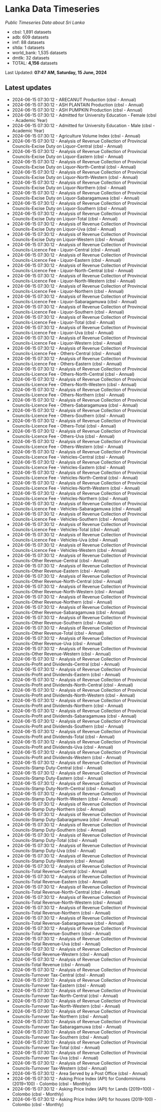 # Lanka Data Timeseries
*Public Timeseries Data about Sri Lanka*

* cbsl: 1,891 datasets
* adb: 609 datasets
* imf: 88 datasets
* sltda: 1 datasets
* world_bank: 1,535 datasets
* dmtlk: 32 datasets
* TOTAL: **4,156** datasets

Last Updated: **07:47 AM, Saturday, 15 June, 2024**

## Latest updates

* 2024-06-15 07:30:12 - ARECANUT Production (cbsl - Annual)
* 2024-06-15 07:30:12 - ASH PLANTAIN Production (cbsl - Annual)
* 2024-06-15 07:30:12 - ASH PUMPKIN Production (cbsl - Annual)
* 2024-06-15 07:30:12 - Admitted for University Education - Female (cbsl - Academic Year)
* 2024-06-15 07:30:12 - Admitted for University Education - Male (cbsl - Academic Year)
* 2024-06-15 07:30:12 - Agriculture Volume Index (cbsl - Annual)
* 2024-06-15 07:30:12 - Analysis of Revenue Collection of Provincial Councils-Excise Duty on Liquor-Central (cbsl - Annual)
* 2024-06-15 07:30:12 - Analysis of Revenue Collection of Provincial Councils-Excise Duty on Liquor-Eastern (cbsl - Annual)
* 2024-06-15 07:30:12 - Analysis of Revenue Collection of Provincial Councils-Excise Duty on Liquor-North-Central (cbsl - Annual)
* 2024-06-15 07:30:12 - Analysis of Revenue Collection of Provincial Councils-Excise Duty on Liquor-North-Western (cbsl - Annual)
* 2024-06-15 07:30:12 - Analysis of Revenue Collection of Provincial Councils-Excise Duty on Liquor-Northern (cbsl - Annual)
* 2024-06-15 07:30:12 - Analysis of Revenue Collection of Provincial Councils-Excise Duty on Liquor-Sabaragamuwa (cbsl - Annual)
* 2024-06-15 07:30:12 - Analysis of Revenue Collection of Provincial Councils-Excise Duty on Liquor-Southern (cbsl - Annual)
* 2024-06-15 07:30:12 - Analysis of Revenue Collection of Provincial Councils-Excise Duty on Liquor-Total (cbsl - Annual)
* 2024-06-15 07:30:12 - Analysis of Revenue Collection of Provincial Councils-Excise Duty on Liquor-Uva (cbsl - Annual)
* 2024-06-15 07:30:12 - Analysis of Revenue Collection of Provincial Councils-Excise Duty on Liquor-Western (cbsl - Annual)
* 2024-06-15 07:30:12 - Analysis of Revenue Collection of Provincial Councils-Licence Fee - Liquor-Central (cbsl - Annual)
* 2024-06-15 07:30:12 - Analysis of Revenue Collection of Provincial Councils-Licence Fee - Liquor-Eastern (cbsl - Annual)
* 2024-06-15 07:30:12 - Analysis of Revenue Collection of Provincial Councils-Licence Fee - Liquor-North-Central (cbsl - Annual)
* 2024-06-15 07:30:12 - Analysis of Revenue Collection of Provincial Councils-Licence Fee - Liquor-North-Western (cbsl - Annual)
* 2024-06-15 07:30:12 - Analysis of Revenue Collection of Provincial Councils-Licence Fee - Liquor-Northern (cbsl - Annual)
* 2024-06-15 07:30:12 - Analysis of Revenue Collection of Provincial Councils-Licence Fee - Liquor-Sabaragamuwa (cbsl - Annual)
* 2024-06-15 07:30:12 - Analysis of Revenue Collection of Provincial Councils-Licence Fee - Liquor-Southern (cbsl - Annual)
* 2024-06-15 07:30:12 - Analysis of Revenue Collection of Provincial Councils-Licence Fee - Liquor-Total (cbsl - Annual)
* 2024-06-15 07:30:12 - Analysis of Revenue Collection of Provincial Councils-Licence Fee - Liquor-Uva (cbsl - Annual)
* 2024-06-15 07:30:12 - Analysis of Revenue Collection of Provincial Councils-Licence Fee - Liquor-Western (cbsl - Annual)
* 2024-06-15 07:30:12 - Analysis of Revenue Collection of Provincial Councils-Licence Fee - Others-Central (cbsl - Annual)
* 2024-06-15 07:30:12 - Analysis of Revenue Collection of Provincial Councils-Licence Fee - Others-Eastern (cbsl - Annual)
* 2024-06-15 07:30:12 - Analysis of Revenue Collection of Provincial Councils-Licence Fee - Others-North-Central (cbsl - Annual)
* 2024-06-15 07:30:12 - Analysis of Revenue Collection of Provincial Councils-Licence Fee - Others-North-Western (cbsl - Annual)
* 2024-06-15 07:30:12 - Analysis of Revenue Collection of Provincial Councils-Licence Fee - Others-Northern (cbsl - Annual)
* 2024-06-15 07:30:12 - Analysis of Revenue Collection of Provincial Councils-Licence Fee - Others-Sabaragamuwa (cbsl - Annual)
* 2024-06-15 07:30:12 - Analysis of Revenue Collection of Provincial Councils-Licence Fee - Others-Southern (cbsl - Annual)
* 2024-06-15 07:30:12 - Analysis of Revenue Collection of Provincial Councils-Licence Fee - Others-Total (cbsl - Annual)
* 2024-06-15 07:30:12 - Analysis of Revenue Collection of Provincial Councils-Licence Fee - Others-Uva (cbsl - Annual)
* 2024-06-15 07:30:12 - Analysis of Revenue Collection of Provincial Councils-Licence Fee - Others-Western (cbsl - Annual)
* 2024-06-15 07:30:12 - Analysis of Revenue Collection of Provincial Councils-Licence Fee - Vehicles-Central (cbsl - Annual)
* 2024-06-15 07:30:12 - Analysis of Revenue Collection of Provincial Councils-Licence Fee - Vehicles-Eastern (cbsl - Annual)
* 2024-06-15 07:30:12 - Analysis of Revenue Collection of Provincial Councils-Licence Fee - Vehicles-North-Central (cbsl - Annual)
* 2024-06-15 07:30:12 - Analysis of Revenue Collection of Provincial Councils-Licence Fee - Vehicles-North-Western (cbsl - Annual)
* 2024-06-15 07:30:12 - Analysis of Revenue Collection of Provincial Councils-Licence Fee - Vehicles-Northern (cbsl - Annual)
* 2024-06-15 07:30:12 - Analysis of Revenue Collection of Provincial Councils-Licence Fee - Vehicles-Sabaragamuwa (cbsl - Annual)
* 2024-06-15 07:30:12 - Analysis of Revenue Collection of Provincial Councils-Licence Fee - Vehicles-Southern (cbsl - Annual)
* 2024-06-15 07:30:12 - Analysis of Revenue Collection of Provincial Councils-Licence Fee - Vehicles-Total (cbsl - Annual)
* 2024-06-15 07:30:12 - Analysis of Revenue Collection of Provincial Councils-Licence Fee - Vehicles-Uva (cbsl - Annual)
* 2024-06-15 07:30:12 - Analysis of Revenue Collection of Provincial Councils-Licence Fee - Vehicles-Western (cbsl - Annual)
* 2024-06-15 07:30:12 - Analysis of Revenue Collection of Provincial Councils-Other Revenue-Central (cbsl - Annual)
* 2024-06-15 07:30:12 - Analysis of Revenue Collection of Provincial Councils-Other Revenue-Eastern (cbsl - Annual)
* 2024-06-15 07:30:12 - Analysis of Revenue Collection of Provincial Councils-Other Revenue-North-Central (cbsl - Annual)
* 2024-06-15 07:30:12 - Analysis of Revenue Collection of Provincial Councils-Other Revenue-North-Western (cbsl - Annual)
* 2024-06-15 07:30:12 - Analysis of Revenue Collection of Provincial Councils-Other Revenue-Northern (cbsl - Annual)
* 2024-06-15 07:30:12 - Analysis of Revenue Collection of Provincial Councils-Other Revenue-Sabaragamuwa (cbsl - Annual)
* 2024-06-15 07:30:12 - Analysis of Revenue Collection of Provincial Councils-Other Revenue-Southern (cbsl - Annual)
* 2024-06-15 07:30:12 - Analysis of Revenue Collection of Provincial Councils-Other Revenue-Total (cbsl - Annual)
* 2024-06-15 07:30:12 - Analysis of Revenue Collection of Provincial Councils-Other Revenue-Uva (cbsl - Annual)
* 2024-06-15 07:30:12 - Analysis of Revenue Collection of Provincial Councils-Other Revenue-Western (cbsl - Annual)
* 2024-06-15 07:30:12 - Analysis of Revenue Collection of Provincial Councils-Profit and Dividends-Central (cbsl - Annual)
* 2024-06-15 07:30:12 - Analysis of Revenue Collection of Provincial Councils-Profit and Dividends-Eastern (cbsl - Annual)
* 2024-06-15 07:30:12 - Analysis of Revenue Collection of Provincial Councils-Profit and Dividends-North-Central (cbsl - Annual)
* 2024-06-15 07:30:12 - Analysis of Revenue Collection of Provincial Councils-Profit and Dividends-North-Western (cbsl - Annual)
* 2024-06-15 07:30:12 - Analysis of Revenue Collection of Provincial Councils-Profit and Dividends-Northern (cbsl - Annual)
* 2024-06-15 07:30:12 - Analysis of Revenue Collection of Provincial Councils-Profit and Dividends-Sabaragamuwa (cbsl - Annual)
* 2024-06-15 07:30:12 - Analysis of Revenue Collection of Provincial Councils-Profit and Dividends-Southern (cbsl - Annual)
* 2024-06-15 07:30:12 - Analysis of Revenue Collection of Provincial Councils-Profit and Dividends-Total (cbsl - Annual)
* 2024-06-15 07:30:12 - Analysis of Revenue Collection of Provincial Councils-Profit and Dividends-Uva (cbsl - Annual)
* 2024-06-15 07:30:12 - Analysis of Revenue Collection of Provincial Councils-Profit and Dividends-Western (cbsl - Annual)
* 2024-06-15 07:30:12 - Analysis of Revenue Collection of Provincial Councils-Stamp Duty-Central (cbsl - Annual)
* 2024-06-15 07:30:12 - Analysis of Revenue Collection of Provincial Councils-Stamp Duty-Eastern (cbsl - Annual)
* 2024-06-15 07:30:12 - Analysis of Revenue Collection of Provincial Councils-Stamp Duty-North-Central (cbsl - Annual)
* 2024-06-15 07:30:12 - Analysis of Revenue Collection of Provincial Councils-Stamp Duty-North-Western (cbsl - Annual)
* 2024-06-15 07:30:12 - Analysis of Revenue Collection of Provincial Councils-Stamp Duty-Northern (cbsl - Annual)
* 2024-06-15 07:30:12 - Analysis of Revenue Collection of Provincial Councils-Stamp Duty-Sabaragamuwa (cbsl - Annual)
* 2024-06-15 07:30:12 - Analysis of Revenue Collection of Provincial Councils-Stamp Duty-Southern (cbsl - Annual)
* 2024-06-15 07:30:12 - Analysis of Revenue Collection of Provincial Councils-Stamp Duty-Total (cbsl - Annual)
* 2024-06-15 07:30:12 - Analysis of Revenue Collection of Provincial Councils-Stamp Duty-Uva (cbsl - Annual)
* 2024-06-15 07:30:12 - Analysis of Revenue Collection of Provincial Councils-Stamp Duty-Western (cbsl - Annual)
* 2024-06-15 07:30:12 - Analysis of Revenue Collection of Provincial Councils-Total Revenue-Central (cbsl - Annual)
* 2024-06-15 07:30:12 - Analysis of Revenue Collection of Provincial Councils-Total Revenue-Eastern (cbsl - Annual)
* 2024-06-15 07:30:12 - Analysis of Revenue Collection of Provincial Councils-Total Revenue-North-Central (cbsl - Annual)
* 2024-06-15 07:30:12 - Analysis of Revenue Collection of Provincial Councils-Total Revenue-North-Western (cbsl - Annual)
* 2024-06-15 07:30:12 - Analysis of Revenue Collection of Provincial Councils-Total Revenue-Northern (cbsl - Annual)
* 2024-06-15 07:30:12 - Analysis of Revenue Collection of Provincial Councils-Total Revenue-Sabaragamuwa (cbsl - Annual)
* 2024-06-15 07:30:12 - Analysis of Revenue Collection of Provincial Councils-Total Revenue-Southern (cbsl - Annual)
* 2024-06-15 07:30:12 - Analysis of Revenue Collection of Provincial Councils-Total Revenue-Uva (cbsl - Annual)
* 2024-06-15 07:30:12 - Analysis of Revenue Collection of Provincial Councils-Total Revenue-Western (cbsl - Annual)
* 2024-06-15 07:30:12 - Analysis of Revenue Collection of Provincial Councils-Total Revenue (cbsl - Annual)
* 2024-06-15 07:30:12 - Analysis of Revenue Collection of Provincial Councils-Turnover Tax-Central (cbsl - Annual)
* 2024-06-15 07:30:12 - Analysis of Revenue Collection of Provincial Councils-Turnover Tax-Eastern (cbsl - Annual)
* 2024-06-15 07:30:12 - Analysis of Revenue Collection of Provincial Councils-Turnover Tax-North-Central (cbsl - Annual)
* 2024-06-15 07:30:12 - Analysis of Revenue Collection of Provincial Councils-Turnover Tax-North-Western (cbsl - Annual)
* 2024-06-15 07:30:12 - Analysis of Revenue Collection of Provincial Councils-Turnover Tax-Northern (cbsl - Annual)
* 2024-06-15 07:30:12 - Analysis of Revenue Collection of Provincial Councils-Turnover Tax-Sabaragamuwa (cbsl - Annual)
* 2024-06-15 07:30:12 - Analysis of Revenue Collection of Provincial Councils-Turnover Tax-Southern (cbsl - Annual)
* 2024-06-15 07:30:12 - Analysis of Revenue Collection of Provincial Councils-Turnover Tax-Total (cbsl - Annual)
* 2024-06-15 07:30:12 - Analysis of Revenue Collection of Provincial Councils-Turnover Tax-Uva (cbsl - Annual)
* 2024-06-15 07:30:12 - Analysis of Revenue Collection of Provincial Councils-Turnover Tax-Western (cbsl - Annual)
* 2024-06-15 07:30:12 - Area Served by a Post Office (cbsl - Annual)
* 2024-06-15 07:30:12 - Asking Price Index (API) for Condominiums (2019=100) - Colombo (cbsl - Monthly)
* 2024-06-15 07:30:12 - Asking Price Index (API) for Lands (2019=100) - Colombo (cbsl - Monthly)
* 2024-06-15 07:30:12 - Asking Price Index (API) for houses (2019-100) - Colombo (cbsl - Monthly)